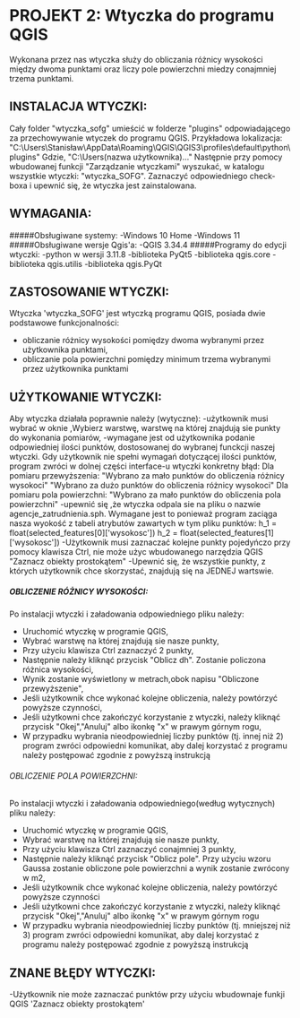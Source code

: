 # PROJEKT 2: Wtyczka do programu QGIS
Wykonana przez nas wtyczka służy do obliczania różnicy wysokości między dwoma punktami oraz liczy pole powierzchni miedzy conajmniej trzema punktami.

## INSTALACJA WTYCZKI: 
Cały folder "wtyczka_sofg" umieścić w folderze "plugins" odpowiadającego za przechowywanie wtyczek do programu QGIS. Przykładowa lokalizacja:
"C:\Users\Stanisław\AppData\Roaming\QGIS\QGIS3\profiles\default\python\plugins"
Gdzie, "C:\Users\(nazwa użytkownika)\..."
Następnie przy pomocy wbudowanej funkcji "Zarządzanie wtyczkami" wyszukać, w katalogu wszystkie wtyczki: "wtyczka_SOFG". Zaznaczyć odpowiedniego check-boxa i upewnić się, że wtyczka jest zainstalowana.


## WYMAGANIA:
#####Obsługiwane systemy:
-Windows 10 Home
-Windows 11
#####Obsługiwane wersje Qgis'a:
-QGIS 3.34.4
#####Programy do edycji wtyczki:
-python w wersji 3.11.8
-biblioteka PyQt5
-biblioteka qgis.core
-biblioteka qgis.utilis
-biblioteka qgis.PyQt

## ZASTOSOWANIE WTYCZKI:
Wtyczka 'wtyczka_SOFG' jest wtyczką programu QGIS, posiada dwie podstawowe funkcjonalności:
- obliczanie różnicy wysokości pomiędzy dwoma wybranymi przez użytkownika punktami,
- obliczanie pola powierzchni pomiędzy minimum trzema wybranymi przez użytkownika punktami

## UŻYTKOWANIE WTYCZKI:

Aby wtyczka działała poprawnie należy (wytyczne):
-użytkownik musi wybrać w oknie ,Wybierz warstwę, warstwę na której znajdują sie punkty do wykonania pomiarów,
-wymagane jest od użytkownika podanie odpowiedniej ilości punktów, dostosowanej do wybranej funckcji naszej wtyczki. Gdy użytkownik nie spełni wymagań dotyczącej ilości punktów, program 
zwróci w dolnej części interface-u wtyczki konkretny błąd:
Dla pomiaru przewyższenia:
"Wybrano za mało punktów do obliczenia różnicy wysokoci"
"Wybrano za dużo punktów do obliczenia różnicy wysokoci"
Dla pomiaru pola powierzchni: 
"Wybrano za mało punktów do obliczenia pola powierzchni"
-upewnić się ,że wtyczka odpala sie na pliku o nazwie agencje_zatrudnienia.sph. Wymagane jest to ponieważ program zaciąga nasza wyokość z tabeli atrybutów zawartych w tym pliku punktów:
 h_1 = float(selected_features[0]['wysokosc'])
 h_2 = float(selected_features[1]['wysokosc'])
-Użytkownik musi zaznaczać kolejne punkty pojedyńczo przy pomocy klawisza Ctrl, nie może użyc wbudowanego narzędzia QGIS "Zaznacz obiekty prostokątem"
-Upewnić się, że wszystkie punkty, z których użytkownik chce skorzystać, znajdują się na JEDNEJ wartswie.

##### OBLICZENIE RÓŻNICY WYSOKOŚCI: 

Po instalacji wtyczki i załadowania odpowiedniego pliku należy:
 - Uruchomić wtyczkę w programie QGIS,
 - Wybrać warstwę na której znajdują sie nasze punkty,
 - Przy użyciu klawisza Ctrl zaznaczyć 2 punkty,
 - Następnie należy kliknąć przycisk "Oblicz dh". Zostanie policzona różnica wysokości,
 - Wynik zostanie wyświetlony w metrach,obok napisu "Obliczone przewyższenie", 
 - Jeśli użytkownik chce wykonać kolejne obliczenia, należy powtórzyć powyższe czynności,
 - Jeśli użytkowni chce zakończyć korzystanie z wtyczki, należy kliknąć przycisk "Okej","Anuluj" albo ikonkę "x" w prawym górnym rogu,
 - W przypadku wybrania nieodpowiedniej liczby punktów (tj. innej niż 2) program zwróci odpowiedni komunikat, aby dalej korzystać z programu należy postępować zgodnie z powyższą instrukcją

###### OBLICZENIE POLA POWIERZCHNI: 
Po instalacji wtyczki i załadowania odpowiedniego(według wytycznych) pliku należy:
 - Uruchomić wtyczkę w programie QGIS,
 - Wybrać warstwę na której znajdują sie nasze punkty,
 - Przy użyciu klawisza Ctrl zaznaczyć conajmniej 3 punkty,
 - Następnie należy kliknąć przycisk "Oblicz pole". Przy użyciu wzoru Gaussa zostanie obliczone pole powierzchni a wynik zostanie zwrócony w m2,
 - Jeśli użytkownik chce wykonać kolejne obliczenia, należy powtórzyć powyższe czynności
 - Jeśli użytkowni chce zakończyć korzystanie z wtyczki, należy kliknąć przycisk "Okej","Anuluj" albo ikonkę "x" w prawym górnym rogu
 - W przypadku wybrania nieodpowiedniej liczby punktów (tj. mniejszej niż 3) program zwróci odpowiedni komunikat, aby dalej korzystać z programu należy postępować zgodnie z powyższą instrukcją

## ZNANE BŁĘDY WTYCZKI:
 -Użytkownik nie może zaznaczać punktów przy użyciu wbudownaje funkji QGIS 'Zaznacz obiekty prostokątem' 
